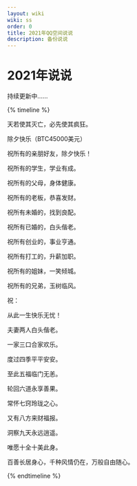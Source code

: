 ```yaml
---
layout: wiki
wiki: ss
order: 0
title: 2021年QQ空间说说
description: 备份说说
---
```

# 2021年说说

持续更新中......

{% timeline %}

<!-- node 2021 年 4 月 3 日 -->
天若使其灭亡，必先使其疯狂。

<!-- node 2021 年 2 月 11 日 -->
除夕快乐（BTC45000美元）

<!-- node 2021 年 2 月 11 日 -->

祝所有的亲朋好友，除夕快乐！

祝所有的学生，学业有成。

祝所有的父母，身体健康。

祝所有的老板，恭喜发财。

祝所有未婚的，找到良配。

祝所有已婚的，白头偕老。

祝所有创业的，事业亨通。

祝所有打工的，升薪加职。

祝所有的姐妹，一笑倾城。

祝所有的兄弟，玉树临风。

祝：

从此一生快乐无忧！

夫妻两人白头偕老。

一家三口合家欢乐。

度过四季平平安安。

至此五福临门无恙。

轮回六道永享善果。

常怀七窍玲珑之心。

又有八方来财福报。

洞察九天永远逍遥。

唯愿十全十美此身。

百善长居身心，千种风情仍在，万般自由随心。



{% endtimeline %}
